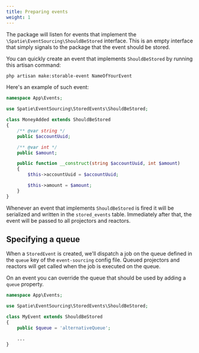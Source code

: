 ```yaml
---
title: Preparing events
weight: 1
---
```


The package will listen for events that implement the `\Spatie\EventSourcing\ShouldBeStored` interface. This is an empty interface that simply signals to the package that the event should be stored.

You can quickly create an event that implements `ShouldBeStored` by running this artisan command:

```bash
php artisan make:storable-event NameOfYourEvent
```

Here's an example of such event:

```php
namespace App\Events;

use Spatie\EventSourcing\StoredEvents\ShouldBeStored;

class MoneyAdded extends ShouldBeStored
{
    /** @var string */
    public $accountUuid;

    /** @var int */
    public $amount;

    public function __construct(string $accountUuid, int $amount)
    {
        $this->accountUuid = $accountUuid;

        $this->amount = $amount;
    }
}
```

Whenever an event that implements `ShouldBeStored` is fired it will be serialized and written in the `stored_events` table. Immediately after that, the event will be passed to all projectors and reactors.

## Specifying a queue

When a `StoredEvent` is created, we'll dispatch a job on the queue defined in the `queue` key of the `event-sourcing` config file. Queued projectors and reactors will get called when the job is executed on the queue.

On an event you can override the queue that should be used by adding a `queue` property.

```php
namespace App\Events;

use Spatie\EventSourcing\StoredEvents\ShouldBeStored;

class MyEvent extends ShouldBeStored
{
    public $queue = 'alternativeQueue';

    ...
}
```
